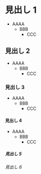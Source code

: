 # 見出し 1
* AAAA
  + BBB
    - CCC

## 見出し 2
* AAAA
  + BBB
    - CCC

### 見出し 3
* AAAA
  + BBB
    - CCC

#### 見出し 4
* AAAA
  + BBB
    - CCC

##### 見出し 5
###### 見出し 6
